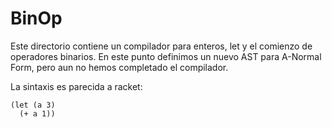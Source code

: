 # BinOp

Este directorio contiene un compilador para enteros, let y el comienzo
de operadores binarios. En este punto definimos un nuevo AST para A-Normal Form, pero aun no hemos completado el compilador.

La sintaxis es parecida a racket:

```
(let (a 3)
  (+ a 1))
```
